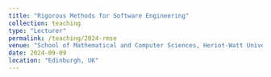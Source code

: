 ```yaml
---
title: "Rigorous Methods for Software Engineering"
collection: teaching
type: "Lecturer"
permalink: /teaching/2024-rmse
venue: "School of Mathematical and Computer Sciences, Heriot-Watt University"
date: 2024-09-09
location: "Edinburgh, UK"
---
```

